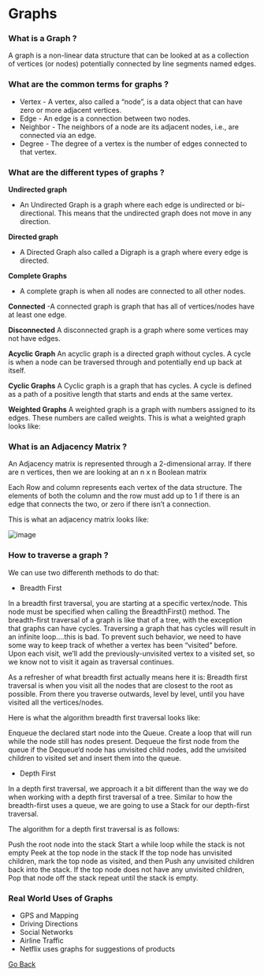 # Graphs

### What is a Graph ?

A graph is a non-linear data structure that can be looked at as a collection of vertices (or nodes) potentially connected by line segments named edges.

### What are the common terms for graphs ?

* Vertex - A vertex, also called a “node”, is a data object that can have zero or more adjacent vertices.
* Edge - An edge is a connection between two nodes.
* Neighbor - The neighbors of a node are its adjacent nodes, i.e., are connected via an edge.
* Degree - The degree of a vertex is the number of edges connected to that vertex.

### What are the different types of graphs ?

**Undirected graph**
- An Undirected Graph is a graph where each edge is undirected or bi-directional. This means that the undirected graph does not move in any direction.

**Directed graph**
- A Directed Graph also called a Digraph is a graph where every edge is directed.

**Complete Graphs**
- A complete graph is when all nodes are connected to all other nodes.

**Connected**
-A connected graph is graph that has all of vertices/nodes have at least one edge.

**Disconnected**
A disconnected graph is a graph where some vertices may not have edges.

**Acyclic Graph**
An acyclic graph is a directed graph without cycles.
A cycle is when a node can be traversed through and potentially end up back at itself.

**Cyclic Graphs**
A Cyclic graph is a graph that has cycles.
A cycle is defined as a path of a positive length that starts and ends at the same vertex.

**Weighted Graphs**
A weighted graph is a graph with numbers assigned to its edges. These numbers are called weights. This is what a weighted graph looks like:

### What is an Adjacency Matrix ? 

An Adjacency matrix is represented through a 2-dimensional array. If there are n vertices, then we are looking at an n x n Boolean matrix

Each Row and column represents each vertex of the data structure. The elements of both the column and the row must add up to 1 if there is an edge that connects the two, or zero if there isn’t a connection.

This is what an adjacency matrix looks like:

![image](https://codefellows.github.io/common_curriculum/data_structures_and_algorithms/Code_401/class-35/resources/assets/AdjMatrix.PNG)

### How to traverse a graph ?

We can use two differenth methods to do that:

- Breadth First

In a breadth first traversal, you are starting at a specific vertex/node. This node must be specified when calling the BreadthFirst() method. The breadth-first traversal of a graph is like that of a tree, with the exception that graphs can have cycles. Traversing a graph that has cycles will result in an infinite loop….this is bad. To prevent such behavior, we need to have some way to keep track of whether a vertex has been “visited” before. Upon each visit, we’ll add the previously-unvisited vertex to a visited set, so we know not to visit it again as traversal continues.

As a refresher of what breadth first actually means here it is: Breadth first traversal is when you visit all the nodes that are closest to the root as possible. From there you traverse outwards, level by level, until you have visited all the vertices/nodes.

Here is what the algorithm breadth first traversal looks like:

Enqueue the declared start node into the Queue.
Create a loop that will run while the node still has nodes present.
Dequeue the first node from the queue
if the Dequeue‘d node has unvisited child nodes, add the unvisited children to visited set and insert them into the queue.


- Depth First

In a depth first traversal, we approach it a bit different than the way we do when working with a depth first traversal of a tree. Similar to how the breadth-first uses a queue, we are going to use a Stack for our depth-first traversal.

The algorithm for a depth first traversal is as follows:

Push the root node into the stack
Start a while loop while the stack is not empty
Peek at the top node in the stack
If the top node has unvisited children, mark the top node as visited, and then Push any unvisited children back into the stack.
If the top node does not have any unvisited children, Pop that node off the stack
repeat until the stack is empty.

### Real World Uses of Graphs

- GPS and Mapping
- Driving Directions
- Social Networks
- Airline Traffic
- Netflix uses graphs for suggestions of products




[Go Back](https://musaabshalaldeh.github.io/reading-notes/)